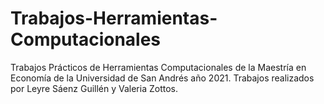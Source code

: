 # Trabajos-Herramientas-Computacionales
Trabajos Prácticos de Herramientas Computacionales de la Maestría en Economía de la Universidad de San Andrés año 2021. Trabajos realizados por Leyre Sáenz Guillén y Valeria Zottos.
